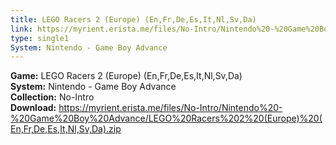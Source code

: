 ```yaml
---
title: LEGO Racers 2 (Europe) (En,Fr,De,Es,It,Nl,Sv,Da)
link: https://myrient.erista.me/files/No-Intro/Nintendo%20-%20Game%20Boy%20Advance/LEGO%20Racers%202%20(Europe)%20(En,Fr,De,Es,It,Nl,Sv,Da).zip
type: single1
System: Nintendo - Game Boy Advance
---
```

<b>Game:</b> LEGO Racers 2 (Europe) (En,Fr,De,Es,It,Nl,Sv,Da)<br>
<b>System:</b> Nintendo - Game Boy Advance<br>
<b>Collection:</b> No-Intro<br>
<b>Download:</b> https://myrient.erista.me/files/No-Intro/Nintendo%20-%20Game%20Boy%20Advance/LEGO%20Racers%202%20(Europe)%20(En,Fr,De,Es,It,Nl,Sv,Da).zip